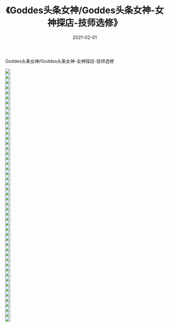 ﻿---
layout: post
title:  《Goddes头条女神/Goddes头条女神-女神探店-技师选修》
date:   2021-02-01
img: http://pic.660000.xyz/1:/网络美图/2021/Goddes头条女神/Goddes头条女神-女神探店-技师选修/000.jpg
categories: [美女, 清纯, 唯美]
---

Goddes头条女神/Goddes头条女神-女神探店-技师选修

 ![](http://pic.660000.xyz/1:/网络美图/2021/Goddes头条女神/Goddes头条女神-女神探店-技师选修/001.jpg) <br>![](http://pic.660000.xyz/1:/网络美图/2021/Goddes头条女神/Goddes头条女神-女神探店-技师选修/002.jpg) <br>![](http://pic.660000.xyz/1:/网络美图/2021/Goddes头条女神/Goddes头条女神-女神探店-技师选修/003.jpg) <br>![](http://pic.660000.xyz/1:/网络美图/2021/Goddes头条女神/Goddes头条女神-女神探店-技师选修/004.jpg) <br>![](http://pic.660000.xyz/1:/网络美图/2021/Goddes头条女神/Goddes头条女神-女神探店-技师选修/005.jpg) <br>![](http://pic.660000.xyz/1:/网络美图/2021/Goddes头条女神/Goddes头条女神-女神探店-技师选修/006.jpg) <br>![](http://pic.660000.xyz/1:/网络美图/2021/Goddes头条女神/Goddes头条女神-女神探店-技师选修/007.jpg) <br>![](http://pic.660000.xyz/1:/网络美图/2021/Goddes头条女神/Goddes头条女神-女神探店-技师选修/008.jpg) <br>![](http://pic.660000.xyz/1:/网络美图/2021/Goddes头条女神/Goddes头条女神-女神探店-技师选修/009.jpg) <br>![](http://pic.660000.xyz/1:/网络美图/2021/Goddes头条女神/Goddes头条女神-女神探店-技师选修/010.jpg) <br>![](http://pic.660000.xyz/1:/网络美图/2021/Goddes头条女神/Goddes头条女神-女神探店-技师选修/011.jpg) <br>![](http://pic.660000.xyz/1:/网络美图/2021/Goddes头条女神/Goddes头条女神-女神探店-技师选修/012.jpg) <br>![](http://pic.660000.xyz/1:/网络美图/2021/Goddes头条女神/Goddes头条女神-女神探店-技师选修/013.jpg) <br>![](http://pic.660000.xyz/1:/网络美图/2021/Goddes头条女神/Goddes头条女神-女神探店-技师选修/014.jpg) <br>![](http://pic.660000.xyz/1:/网络美图/2021/Goddes头条女神/Goddes头条女神-女神探店-技师选修/015.jpg) <br>![](http://pic.660000.xyz/1:/网络美图/2021/Goddes头条女神/Goddes头条女神-女神探店-技师选修/016.jpg) <br>![](http://pic.660000.xyz/1:/网络美图/2021/Goddes头条女神/Goddes头条女神-女神探店-技师选修/017.jpg) <br>![](http://pic.660000.xyz/1:/网络美图/2021/Goddes头条女神/Goddes头条女神-女神探店-技师选修/018.jpg) <br>![](http://pic.660000.xyz/1:/网络美图/2021/Goddes头条女神/Goddes头条女神-女神探店-技师选修/019.jpg) <br>![](http://pic.660000.xyz/1:/网络美图/2021/Goddes头条女神/Goddes头条女神-女神探店-技师选修/020.jpg) <br>![](http://pic.660000.xyz/1:/网络美图/2021/Goddes头条女神/Goddes头条女神-女神探店-技师选修/021.jpg) <br>![](http://pic.660000.xyz/1:/网络美图/2021/Goddes头条女神/Goddes头条女神-女神探店-技师选修/022.jpg) <br>![](http://pic.660000.xyz/1:/网络美图/2021/Goddes头条女神/Goddes头条女神-女神探店-技师选修/023.jpg) <br>![](http://pic.660000.xyz/1:/网络美图/2021/Goddes头条女神/Goddes头条女神-女神探店-技师选修/024.jpg) <br>![](http://pic.660000.xyz/1:/网络美图/2021/Goddes头条女神/Goddes头条女神-女神探店-技师选修/025.jpg) <br>![](http://pic.660000.xyz/1:/网络美图/2021/Goddes头条女神/Goddes头条女神-女神探店-技师选修/026.jpg) <br>![](http://pic.660000.xyz/1:/网络美图/2021/Goddes头条女神/Goddes头条女神-女神探店-技师选修/027.jpg) <br>![](http://pic.660000.xyz/1:/网络美图/2021/Goddes头条女神/Goddes头条女神-女神探店-技师选修/028.jpg) <br>![](http://pic.660000.xyz/1:/网络美图/2021/Goddes头条女神/Goddes头条女神-女神探店-技师选修/029.jpg) <br>![](http://pic.660000.xyz/1:/网络美图/2021/Goddes头条女神/Goddes头条女神-女神探店-技师选修/030.jpg) <br>![](http://pic.660000.xyz/1:/网络美图/2021/Goddes头条女神/Goddes头条女神-女神探店-技师选修/031.jpg) <br>![](http://pic.660000.xyz/1:/网络美图/2021/Goddes头条女神/Goddes头条女神-女神探店-技师选修/032.jpg) <br>![](http://pic.660000.xyz/1:/网络美图/2021/Goddes头条女神/Goddes头条女神-女神探店-技师选修/033.jpg) <br>![](http://pic.660000.xyz/1:/网络美图/2021/Goddes头条女神/Goddes头条女神-女神探店-技师选修/034.jpg) <br>![](http://pic.660000.xyz/1:/网络美图/2021/Goddes头条女神/Goddes头条女神-女神探店-技师选修/035.jpg) <br>![](http://pic.660000.xyz/1:/网络美图/2021/Goddes头条女神/Goddes头条女神-女神探店-技师选修/036.jpg) <br>![](http://pic.660000.xyz/1:/网络美图/2021/Goddes头条女神/Goddes头条女神-女神探店-技师选修/037.jpg) <br>![](http://pic.660000.xyz/1:/网络美图/2021/Goddes头条女神/Goddes头条女神-女神探店-技师选修/038.jpg) <br>![](http://pic.660000.xyz/1:/网络美图/2021/Goddes头条女神/Goddes头条女神-女神探店-技师选修/039.jpg) <br>![](http://pic.660000.xyz/1:/网络美图/2021/Goddes头条女神/Goddes头条女神-女神探店-技师选修/040.jpg) <br>![](http://pic.660000.xyz/1:/网络美图/2021/Goddes头条女神/Goddes头条女神-女神探店-技师选修/041.jpg) <br>![](http://pic.660000.xyz/1:/网络美图/2021/Goddes头条女神/Goddes头条女神-女神探店-技师选修/042.jpg) <br>![](http://pic.660000.xyz/1:/网络美图/2021/Goddes头条女神/Goddes头条女神-女神探店-技师选修/043.jpg) <br>![](http://pic.660000.xyz/1:/网络美图/2021/Goddes头条女神/Goddes头条女神-女神探店-技师选修/044.jpg) <br>![](http://pic.660000.xyz/1:/网络美图/2021/Goddes头条女神/Goddes头条女神-女神探店-技师选修/045.jpg) <br>![](http://pic.660000.xyz/1:/网络美图/2021/Goddes头条女神/Goddes头条女神-女神探店-技师选修/046.jpg) <br>![](http://pic.660000.xyz/1:/网络美图/2021/Goddes头条女神/Goddes头条女神-女神探店-技师选修/047.jpg) <br>![](http://pic.660000.xyz/1:/网络美图/2021/Goddes头条女神/Goddes头条女神-女神探店-技师选修/048.jpg) <br>![](http://pic.660000.xyz/1:/网络美图/2021/Goddes头条女神/Goddes头条女神-女神探店-技师选修/049.jpg) <br>![](http://pic.660000.xyz/1:/网络美图/2021/Goddes头条女神/Goddes头条女神-女神探店-技师选修/050.jpg) <br>